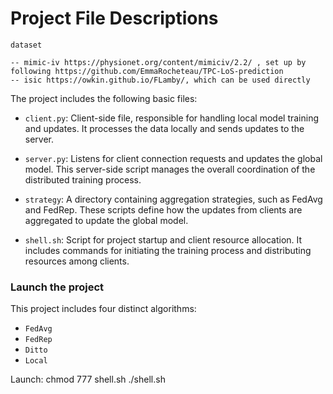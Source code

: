# Project File Descriptions

`dataset` 
```shell
-- mimic-iv https://physionet.org/content/mimiciv/2.2/ , set up by following https://github.com/EmmaRocheteau/TPC-LoS-prediction
-- isic https://owkin.github.io/FLamby/, which can be used directly
```

The project includes the following basic files:

- `client.py`: Client-side file, responsible for handling local model training and updates. It processes the data locally and sends updates to the server.

- `server.py`: Listens for client connection requests and updates the global model. This server-side script manages the overall coordination of the distributed training process.

- `strategy`: A directory containing aggregation strategies, such as FedAvg and FedRep. These scripts define how the updates from clients are aggregated to update the global model.

- `shell.sh`: Script for project startup and client resource allocation. It includes commands for initiating the training process and distributing resources among clients.



### Launch the project

This project includes four distinct algorithms:
- `FedAvg`
- `FedRep`
- `Ditto`
- `Local`

Launch:
chmod 777 shell.sh
./shell.sh

